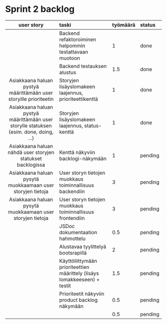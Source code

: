 # Sprint 2 backlog

| user story | taski | työmäärä | status |
| :-----------:|:-----------| :------| :------|
|              | Backend refaktoroiminen helpommin testattavaan muotoon  | 1 | done |
|              | Backend testauksen alustus  | 1.5 | done |
| Asiakkaana haluan pystyä määrittämään user storyille prioriteetin | Storyjen lisäyslomakeen laajennus, prioriteettikenttä  | 1 | done |
| Asiakkaana haluan pystyä määrittämään user storylle statuksen (esim. done, doing, ...) | Storyjen lisäyslomakeen laajennus, status-kenttä  | 1 | done |
| Asiakkaana haluan nähdä user storyjen statukset backlogissa | Kenttä näkyviin backlogi-näkymään  | 1 | pending |
| Asiakkaana haluan pysytä muokkaamaan user storyjen tietoja | User storyn tietojen muokkaus toiminnallisuus backendiin | 3 | pending |
| Asiakkaana haluan pysytä muokkaamaan user storyjen tietoja | User storyn tietojen muokkaus toiminnallisuus frontendiin | 3 | pending |
|              | JSDoc dokumentaation hahmottelu  | 0.5 | pending |
|              | Alustavaa tyylittelyä bootsrapillä  | 2 | pending |
|              | Käyttöliittymään prioriteettien määrittely (lisäys lomakkeeseen) + testit  | 1.5 | pending |
|              | Prioriteetit näkyviin product backlog näkymään  | 0.5 | pending |
|              |   | 0.5 | pending |